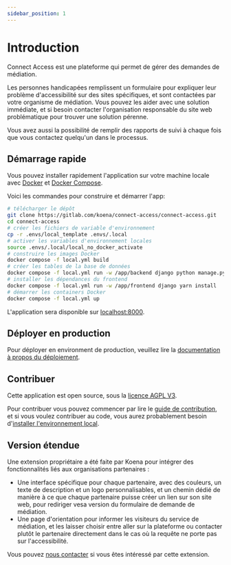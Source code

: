 ```yaml
---
sidebar_position: 1
---
```


# Introduction

<span lang="en">Connect Access</span> est une plateforme qui permet de gérer des demandes de médiation.

Les personnes handicapées remplissent un formulaire pour expliquer leur problème d'accessibilité sur des sites spécifiques, et sont contactées par votre organisme de médiation. Vous pouvez les aider avec une solution immédiate, et si besoin contacter l'organisation responsable du site web problématique pour trouver une solution pérenne.

Vous avez aussi la possibilité de remplir des rapports de suivi à chaque fois que vous contactez quelqu'un dans le processus.

## Démarrage rapide

Vous pouvez installer rapidement l'application sur votre machine locale avec [Docker](https://docs.docker.com/get-docker/) et [Docker Compose](https://docs.docker.com/compose/install/).

Voici les commandes pour construire et démarrer l'app:

```bash
# télécharger le dépôt
git clone https://gitlab.com/koena/connect-access/connect-access.git
cd connect-access
# créer les fichiers de variable d'environnement
cp -r .envs/local_template .envs/.local
# activer les variables d'environnement locales
source .envs/.local/local_no_docker_activate
# construire les images Docker
docker compose -f local.yml build
# créer les tables de la base de données
docker compose -f local.yml run -w /app/backend django python manage.py migrate
# installer les dépendances du frontend
docker compose -f local.yml run -w /app/frontend django yarn install
# démarrer les containers Docker
docker compose -f local.yml up
```

L'application sera disponible sur [localhost:8000](http://localhost:8000).

## Déployer en production

Pour déployer en environment de production, veuillez lire la [documentation à propos du déploiement](./user-documentation/deployement.mdx).

## Contribuer

Cette application est open source, sous la [licence AGPL V3](https://www.gnu.org/licenses/agpl-3.0.fr.html).

Pour contribuer vous pouvez commencer par lire le [guide de contribution](./developer-documentation/contributing.md), et si vous voulez contribuer au code, vous aurez probablement besoin d'[installer l'environnement local](./developer-documentation/local-environment.mdx).

## Version étendue

Une extension propriétaire a été faite par Koena pour intégrer des fonctionnalités liés aux organisations partenaires :

- Une interface spécifique pour chaque partenaire, avec des couleurs, un texte de description et un logo personnalisables, et un chemin dédié de manière à ce que chaque partenaire puisse créer un lien sur son site web, pour rediriger vesa version du formulaire de demande de médiation.
- Une page d'orientation pour informer les visiteurs du service de médiation, et les laisser choisir entre aller sur la plateforme ou contacter plutôt le partenaire directement dans le cas où la requête ne porte pas sur l'accessibilité.

Vous pouvez [nous contacter](https://koena.net/) si vous êtes intéressé par cette extension.
